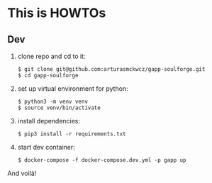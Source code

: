 # This is HOWTOs

## Dev

1. clone repo and cd to it:
   ```
   $ git clone git@github.com:arturasmckwcz/gapp-soulforge.git
   $ cd gapp-soulforge
   ```
2. set up virtual environment for python:
   ```
   $ python3 -m venv venv
   $ source venv/bin/activate
   ```
3. install dependencies:
   ```
   $ pip3 install -r requirements.txt
   ```
4. start dev container:
   ```
   $ docker-compose -f docker-compose.dev.yml -p gapp up
   ```

And voilà!
